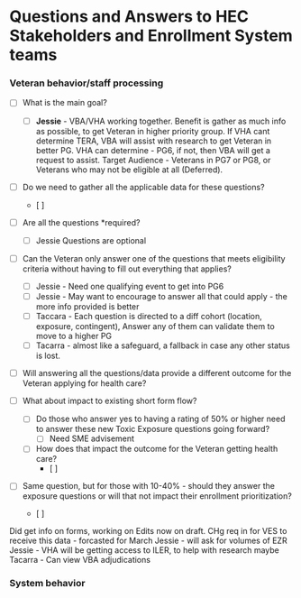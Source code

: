 # Questions and Answers to HEC Stakeholders and Enrollment System teams 

### Veteran behavior/staff processing
- [ ] What is the main goal?
     - [ ] **Jessie** - VBA/VHA working together. Benefit is gather as much info as possible, to get Veteran in higher priority group.  If VHA cant determine TERA, VBA will assist with research to get Veteran in better PG.  VHA can determine - PG6, if not, then VBA will get a request to assist.  Target Audience - Veterans in PG7 or PG8, or Veterans who may not be eligible at all (Deferred).
- [ ] Do we need to gather all the applicable data for these questions?
     - [ ] 
- [ ] Are all the questions *required?
     - [ ] Jessie Questions are optional
- [ ] Can the Veteran only answer one of the questions that meets eligibility criteria without having to fill out everything that applies?
     - [ ] Jessie - Need one qualifying event to get into PG6
     - [ ] Jessie - May want to encourage to answer all that could apply - the more info provided is better
     - [ ] Taccara - Each question is directed to a diff cohort (location, exposure, contingent), Answer any of them can validate them to move to a higher PG
     - [ ] Tacarra - almost like a safeguard, a fallback in case any other status is lost.
- [ ] Will answering all the questions/data provide a different outcome for the Veteran applying for health care?

- [ ] What about impact to existing short form flow?
     - [ ] Do those who answer yes to having a rating of 50% or higher need to answer these new Toxic Exposure questions going forward?
          - [ ] Need SME advisement
     - [ ] How does that impact the outcome for the Veteran getting health care?
          - [ ] 
- [ ] Same question, but for those with 10-40% - should they answer the exposure questions or will that not impact their enrollment prioritization?
     - [ ] 

Did get info on forms, working on Edits now on draft.
CHg req in for VES to receive this data - forcasted for March
Jessie - will ask for volumes of EZR
Jessie - VHA will be getting access to ILER, to help with research maybe
Tacarra - Can view VBA adjudications

### System behavior
